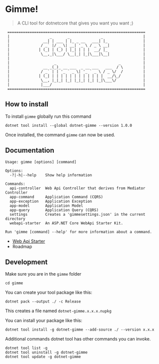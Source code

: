 # Gimme!

> A CLI tool for dotnetcore that gives you want you want ;)

```
 ==============================================================
 |                  _       _              _                  |
 |               __| | ___ | |_ _ __   ___| |_                |
 |              / _` |/ _ \| __| '_ \ / _ \ __|               |
 |             | (_| | (_) | |_| | | |  __/ |_                |
 |              \__,_|\___/ \__|_| |_|\___|\__|               |
 |                                                            |
 |                    _                            _          |
 |               __ _(_)_ __ ___  _ __ ___   ___  / \         |
 |              / _` | | '_ ` _ \| '_ ` _ \ / _ \/  /         |
 |             | (_| | | | | | | | | | | | |  __/\_/          |
 |              \__, |_|_| |_| |_|_| |_| |_|\___\/            |
 |              |___/                                         |
 ==============================================================
```

## How to install

To install `gimme` globally run this command
```
dotnet tool install --global dotnet-gimme --version 1.0.0
```
Once installed, the command `gimme` can now be used.


## Documentation

```
Usage: gimme [options] [command]

Options:
  -?|-h|--help    Show help information

Commands:
  api-controller  Web Api Controller that derives from Mediator Controller
  app-command     Application Command (CQRS)
  app-exception   Application Exception
  app-model       Application Model
  app-query       Application Query (CQRS)
  settings        Creates a 'gimmesettings.json' in the current directory
  webapi-starter  An ASP.NET Core WebApi Starter Kit.

Run 'gimme [command] --help' for more information about a command.
```


- [Web Api Starter](https://github.com/reggieboyYEAH/dotnet-gimme/blob/master/docs/WebApiStarter.md)
- Roadmap

## Development
Make sure you are in the `gimme` folder
```
cd gimme
```

You can create your tool package like this:
```
dotnet pack --output ./ -c Release
```

This creates a file named `dotnet-gimme.x.x.x.nupkg` 

You can install your package like this:
```
dotnet tool install -g dotnet-gimme --add-source ./ --version x.x.x
```

Additional commands
dotnet tool has other commands you can invoke.

```
dotnet tool list -g
dotnet tool uninstall -g dotnet-gimme
dotnet tool update -g dotnet-gimme
```
